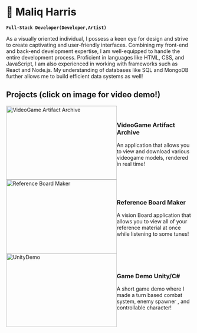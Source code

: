 #  🤖  Maliq Harris 

**`Full-Stack Developer(Developer,Artist)`**

As a visually oriented individual, I possess a keen eye for design and strive to create captivating and user-friendly interfaces. Combining my front-end and back-end development expertise, I am well-equipped to handle the entire development process. Proficient in languages like HTML, CSS, and JavaScript, I am also experienced in working with frameworks such as React and Node.js. My understanding of databases like SQL and MongoDB further allows me to build efficient data systems as well!


## Projects (click on image for video demo!)

<div style="display: flex; flex-direction: row; align-items: center;">
    <img src="https://i.giphy.com/media/7uZL4zmyJkvnzNbS8B/giphy.webp" alt="VideoGame Artifact Archive" width="300" height="200">
    <div>
        <h3>VideoGame Artifact Archive</h3>
        <p>An application that allows you to view and download various videogame models, rendered in real time!</p>
    </div>
</div>
<div style="display: flex; flex-direction: row; align-items: center;">
    <img src="https://i.giphy.com/media/kea1PyCHpR45XKtFj1/giphy.webp" alt="Reference Board Maker" width="300" height="200">
    <div>
        <h3>Reference Board Maker</h3>
        <p>A vision Board application that allows you to view all of your reference material at once while listening to some tunes!</p>
    </div>
    
</div>
<div style="display: flex; flex-direction: row; align-items: center;">
    <img src="https://i.giphy.com/media/Hc8FQwi0tMrBxsB2hs/giphy.webp" alt="UnityDemo" width="300" height="200">
    <div>
        <h3>Game Demo Unity/C#</h3>
        <p>A short game demo where I made a turn based combat system, enemy spawner , and controllable character!</p>
    </div>
    
</div>
